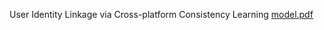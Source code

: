 User Identity Linkage via Cross-platform Consistency Learning
[model.pdf](https://github.com/user-attachments/files/18247878/model.pdf)
